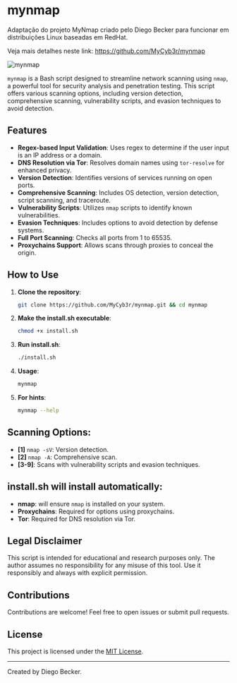 # mynmap

Adaptação do projeto MyNmap criado pelo Diego Becker para funcionar em distribuições Linux baseadas em RedHat.

Veja mais detalhes neste link:
https://github.com/MyCyb3r/mynmap

![mynmap](https://github.com/user-attachments/assets/bc64788d-c370-4018-a7a0-4a9b8c2f2429)

`mynmap` is a Bash script designed to streamline network scanning using `nmap`, a powerful tool for security analysis and penetration testing. This script offers various scanning options, including version detection, comprehensive scanning, vulnerability scripts, and evasion techniques to avoid detection.

## Features

- **Regex-based Input Validation**: Uses regex to determine if the user input is an IP address or a domain.
- **DNS Resolution via Tor**: Resolves domain names using `tor-resolve` for enhanced privacy.
- **Version Detection**: Identifies versions of services running on open ports.
- **Comprehensive Scanning**: Includes OS detection, version detection, script scanning, and traceroute.
- **Vulnerability Scripts**: Utilizes `nmap` scripts to identify known vulnerabilities.
- **Evasion Techniques**: Includes options to avoid detection by defense systems.
- **Full Port Scanning**: Checks all ports from 1 to 65535.
- **Proxychains Support**: Allows scans through proxies to conceal the origin.

## How to Use

1. **Clone the repository**:
   ```bash
   git clone https://github.com/MyCyb3r/mynmap.git && cd mynmap
   ```

2. **Make the install.sh executable**:
   ```bash
   chmod +x install.sh 
   ```

3. **Run install.sh**:
   ```bash
   ./install.sh
   ```

4. **Usage**:
   ```bash
   mynmap
   ```

5. **For hints**:
   ```bash
   mynmap --help
   ```

## Scanning Options:

- **[1]** `nmap -sV`: Version detection.
- **[2]** `nmap -A`: Comprehensive scan.
- **[3-9]**: Scans with vulnerability scripts and evasion techniques.

## install.sh will install automatically:  

- **nmap**: will ensure `nmap` is installed on your system.
- **Proxychains**: Required for options using proxychains.
- **Tor**: Required for DNS resolution via Tor.

## Legal Disclaimer

This script is intended for educational and research purposes only. The author assumes no responsibility for any misuse of this tool. Use it responsibly and always with explicit permission.

## Contributions

Contributions are welcome! Feel free to open issues or submit pull requests.

## License

This project is licensed under the [MIT License](LICENSE).

---

Created by Diego Becker.
